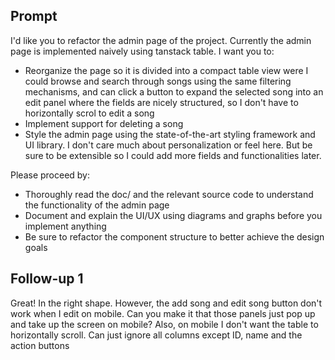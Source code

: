 ## Prompt
I'd like you to refactor the admin page of the project. Currently the admin page is implemented naively using tanstack table. I want you to:

- Reorganize the page so it is divided into a compact table view were I could browse and search through songs using the same filtering mechanisms, and can click a button to expand the selected song into an edit panel where the fields are nicely structured, so I don't have to horizontally scrol to edit a song
- Implement support for deleting a song
- Style the admin page using the state-of-the-art styling framework and UI library. I don't care much about personalization or feel here. But be sure to be extensible so I could add more fields and functionalities later. 

Please proceed by:
- Thoroughly read the doc/ and the relevant source code to understand the functionality of the admin page
- Document and explain the UI/UX using diagrams and graphs before you implement anything
- Be sure to refactor the component structure to better achieve the design goals

## Follow-up 1
Great! In the right shape. However, the add song and edit song button don't work when I edit on mobile. Can you make it that those panels just pop up and take up the screen on mobile? Also, on mobile I don't want the table to horizontally scroll. Can just ignore all columns except ID, name and the action buttons
